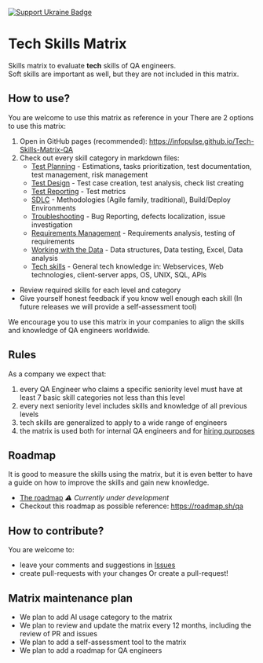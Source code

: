 [![Support Ukraine Badge](https://bit.ly/support-ukraine-now)](https://github.com/support-ukraine/support-ukraine)

# Tech Skills Matrix
Skills matrix to evaluate **tech** skills of QA engineers.  
Soft skills are important as well, but they are not included in this matrix.

## How to use?
You are welcome to use this matrix as reference in your 
There are 2 options to use this matrix:
1. Open in GitHub pages (recommended): https://infopulse.github.io/Tech-Skills-Matrix-QA
2. Check out every skill category in markdown files:
   - [Test Planning](matrix/01.%20planning.md) - Estimations, tasks prioritization, test documentation, test management, risk management
   - [Test Design](matrix/02.%20design.md) - Test case creation, test analysis, check list creating
   - [Test Reporting](matrix/03.%20reporting.md) - Test metrics
   - [SDLC](matrix/04.%20sdlc.md) - Methodologies (Agile family, traditional), Build/Deploy Environments
   - [Troubleshooting](matrix/05.%20troubleshooting.md) - Bug Reporting, defects localization, issue investigation
   - [Requirements Management](matrix/06.%20requirements.md) - Requirements analysis, testing of requirements
   - [Working with the Data](matrix/07.%20data.md) - Data structures, Data testing, Excel, Data analysis
   - [Tech skills](matrix/08.%20tech.md) - General tech knowledge in: Webservices, Web technologies, client-server apps, OS, UNIX, SQL, APIs

- Review required skills for each level and category
- Give yourself honest feedback if you know well enough each skill (In future releases we will provide a self-assessment tool)

We encourage you to use this matrix in your companies to align the skills and knowledge of QA engineers worldwide.

## Rules
As a company we expect that:
1. every QA Engineer who claims a specific seniority level must have at least 7 basic skill categories not less than this level
2. every next seniority level includes skills and knowledge of all previous levels
3. tech skills are generalized to apply to a wide range of engineers
4. the matrix is used both for internal QA engineers and for [hiring purposes](https://www.infopulse.com/join-us?specialization=9)

## Roadmap
It is good to measure the skills using the matrix, but it is even better to have a guide on how to improve the skills 
and gain new knowledge.  
- [The roadmap](roadmap/roadmap.md) _⚠️ Currently under development_  
- Checkout this roadmap as possible reference: https://roadmap.sh/qa

## How to contribute?
You are welcome to:
- leave your comments and suggestions in [Issues](https://github.com/infopulse/Tech-Skills-Matrix-QA/issues)
- create pull-requests with your changes
Or create a pull-request!

## Matrix maintenance plan
- We plan to add AI usage category to the matrix
- We plan to review and update the matrix every 12 months, including the review of PR and issues
- We plan to add a self-assessment tool to the matrix
- We plan to add a roadmap for QA engineers